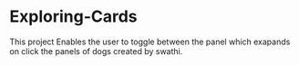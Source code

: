 # Exploring-Cards

This project Enables the user to toggle between the panel which exapands on click the panels of dogs created by swathi.
